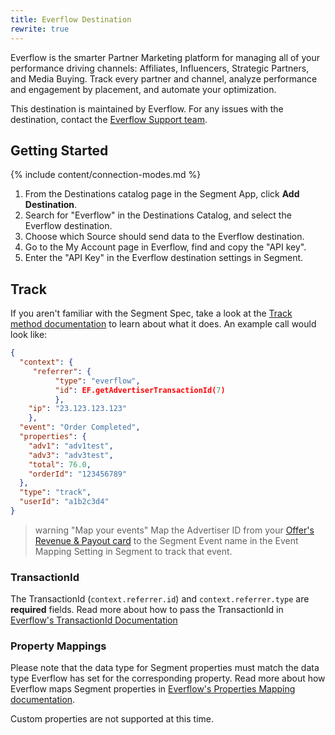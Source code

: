 ```yaml
---
title: Everflow Destination
rewrite: true
---
```

Everflow is the smarter Partner Marketing platform for managing all of your performance driving channels: Affiliates, Influencers, Strategic Partners, and Media Buying. Track every partner and channel, analyze performance and engagement by placement, and automate your optimization.

This destination is maintained by Everflow. For any issues with the destination, contact the [Everflow Support team](mailto:support@everflow.io).

## Getting Started

{% include content/connection-modes.md %}

1. From the Destinations catalog page in the Segment App, click **Add Destination**.
2. Search for "Everflow" in the Destinations Catalog, and select the Everflow destination.
3. Choose which Source should send data to the Everflow destination.
4. Go to the My Account page in Everflow, find and copy the "API key".
5. Enter the "API Key" in the Everflow destination settings in Segment.

## Track

If you aren't familiar with the Segment Spec, take a look at the [Track method documentation](https://segment.com/docs/connections/spec/track/) to learn about what it does. An example call would look like:

```json
{
  "context": {
     "referrer": {
          "type": "everflow",
          "id": EF.getAdvertiserTransactionId(7)
          },
    "ip": "23.123.123.123"
    },
  "event": "Order Completed",
  "properties": {
    "adv1": "adv1test",
    "adv3": "adv3test",
    "total": 76.0,
    "orderId": "123456789"
  },
  "type": "track",
  "userId": "a1b2c3d4"
}
```

> warning "Map your events"
>Map the Advertiser ID from your [Offer's Revenue & Payout card](https://helpdesk.everflow.io/en/articles/3673712-offer-revenue-payout) to the Segment Event name in the Event Mapping Setting in Segment to track that event.

### TransactionId
The TransactionId (`context.referrer.id`) and `context.referrer.type` are **required** fields. Read more about how to pass the TransactionId in [Everflow's TransactionId Documentation](https://developers.everflow.io/docs/everflow-sdk/click_tracking/)

### Property Mappings
Please note that the data type for Segment properties must match the data type Everflow has set for the corresponding property. Read more about how Everflow maps Segment properties in [Everflow's Properties Mapping documentation](https://helpdesk.everflow.io/en/articles/4785627-integrations-segment).

Custom properties are not supported at this time.
